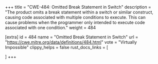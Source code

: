 +++
title = "CWE-484: Omitted Break Statement in Switch"
description	= "The product omits a break statement within a switch or similar construct, causing code associated with multiple conditions to execute. This can cause problems when the programmer only intended to execute code associated with one condition."
weight = 484

[extra]
id = 484
name = "Omitted Break Statement in Switch"
url = "https://cwe.mitre.org/data/definitions/484.html"
vote = "Virtually Impossible"
clippy_helps = false
rust_docs_links = [
	
]
+++

